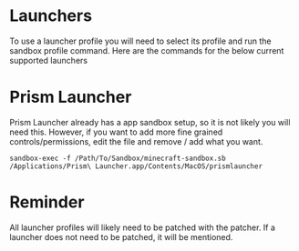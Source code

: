 # Launchers

To use a launcher profile you will need to select its profile and run the sandbox profile command. 
Here are the commands for the below current supported launchers

# Prism Launcher

Prism Launcher already has a app sandbox setup, so it is not likely you will need this. However, if you want to add more fine grained controls/permissions, edit the file and remove / add what you want. 

`sandbox-exec -f /Path/To/Sandbox/minecraft-sandbox.sb /Applications/Prism\ Launcher.app/Contents/MacOS/prismlauncher`

# Reminder

All launcher profiles will likely need to be patched with the patcher. If a launcher does not need to be patched, it will be mentioned.
